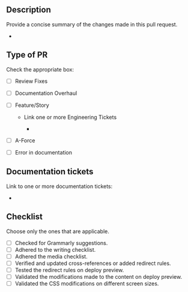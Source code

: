 
## Description 

Provide a concise summary of the changes made in this pull request.

- 

## Type of PR

Check the appropriate box:

- [ ] Review Fixes
- [ ] Documentation Overhaul
- [ ] Feature/Story
    - Link one or more Engineering Tickets

        * 

- [ ] A-Force
- [ ] Error in documentation

## Documentation tickets
 Link to one or more documentation tickets:
 
 - 

## Checklist
Choose only the ones that are applicable.

- [ ] Checked for Grammarly suggestions.
- [ ] Adhered to the writing checklist.
- [ ] Adhered the media checklist.
- [ ] Verified and updated cross-references or added redirect rules.
- [ ] Tested the redirect rules on deploy preview.
- [ ] Validated the modifications made to the content on deploy preview.
- [ ] Validated the CSS modifications on different screen sizes.
